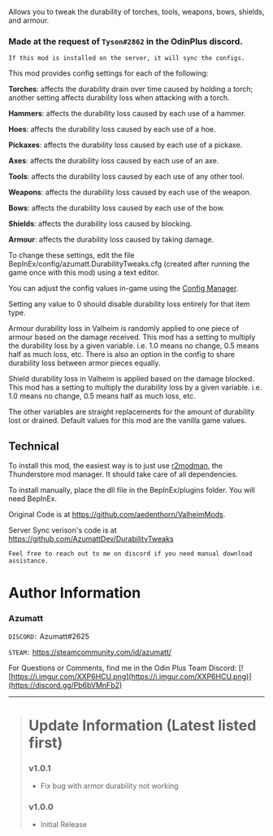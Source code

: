 ﻿Allows you to tweak the durability of torches, tools, weapons, bows, shields, and armour.

### Made at the request of `Tyson#2862` in the OdinPlus discord.

`If this mod is installed on the server, it will sync the configs.`

This mod provides config settings for each of the following:

**Torches**: affects the durability drain over time caused by holding a torch; another setting affects durability loss when attacking with a torch.

**Hammers**: affects the durability loss caused by each use of a hammer.

**Hoes**: affects the durability loss caused by each use of a hoe.

**Pickaxes**: affects the durability loss caused by each use of a pickaxe.

**Axes**: affects the durability loss caused by each use of an axe.

**Tools**: affects the durability loss caused by each use of any other tool.

**Weapons**: affects the durability loss caused by each use of the weapon.

**Bows**: affects the durability loss caused by each use of the bow.

**Shields**: affects the durability loss caused by blocking.

**Armour**: affects the durability loss caused by taking damage.

To change these settings, edit the file BepInEx/config/azumatt.DurabilityTweaks.cfg (created after running the game once with this mod) using a text editor.

You can adjust the config values in-game using the [Config Manager](https://github.com/BepInEx/BepInEx.ConfigurationManager/releases).

Setting any value to 0 should disable durability loss entirely for that item type.

Armour durability loss in Valheim is randomly applied to one piece of armour based on the damage received. This mod has a setting to multiply the durability loss by a given variable. i.e. 1.0 means no change, 0.5 means half as much loss, etc. There is also an option in the config to share durability loss between armor pieces equally.

Shield durability loss in Valheim is applied based on the damage blocked. This mod has a setting to multiply the durability loss by a given variable. i.e. 1.0 means no change, 0.5 means half as much loss, etc.

The other variables are straight replacements for the amount of durability lost or drained. Default values for this mod are the vanilla game values.


## Technical

To install this mod, the easiest way is to just use [r2modman](https://valheim.thunderstore.io/package/ebkr/r2modman/), the Thunderstore mod manager. It should take care of all dependencies.

To install manually, place the dll file in the BepInEx/plugins folder. You will need BepInEx.

Original Code is at https://github.com/aedenthorn/ValheimMods.

Server Sync verison's code is at https://github.com/AzumattDev/DurabilityTweaks


`Feel free to reach out to me on discord if you need manual download assistance.`

# Author Information

### Azumatt

`DISCORD:` Azumatt#2625

`STEAM:` https://steamcommunity.com/id/azumatt/


For Questions or Comments, find me in the Odin Plus Team Discord:
[![https://i.imgur.com/XXP6HCU.png](https://i.imgur.com/XXP6HCU.png)](https://discord.gg/Pb6bVMnFb2)

***
> # Update Information (Latest listed first)
> ### v1.0.1
> - Fix bug with armor durability not working
> ### v1.0.0
> - Initial Release